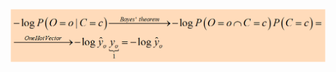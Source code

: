

![Test Image 1](HW2.1.1.PNG)

<!--- ![alt text](https://github.com/orlevit/CS224N_2019/blob/master/a2/HW2.1.1.PNG) -->
<!--- <img src="HW2.1.1.PNG" width="700" height="200"> -->
